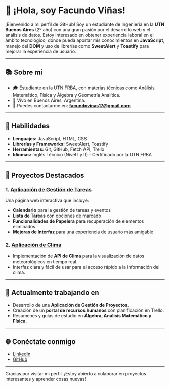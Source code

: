 # 👋 ¡Hola, soy Facundo Viñas!

¡Bienvenido a mi perfil de GitHub! Soy un estudiante de Ingeniería en la **UTN Buenos Aires** (2º año) con una gran pasión por el desarrollo web y el análisis de datos. Estoy interesado en obtener experiencia laboral en el ámbito tecnológico, donde pueda aportar mis conocimientos en **JavaScript**, manejo del **DOM** y uso de librerías como **SweetAlert** y **Toastify** para mejorar la experiencia de usuario.  

---

## 📚 Sobre mí

- 🎓 Estudiante en la UTN FRBA, con materias técnicas como Análisis Matemático, Física y Álgebra y Geometría Analítica.
- 📍 Vivo en Buenos Aires, Argentina.
- 📧 Puedes contactarme en: **facundovinas17@gmail.com**

---

## 🚀 Habilidades

- **Lenguajes:** JavaScript, HTML, CSS
- **Librerías y Frameworks:** SweetAlert, Toastify
- **Herramientas:** Git, GitHub, Fetch API, Trello
- **Idiomas:** Inglés Técnico (Nivel I y II) - Certificado por la UTN FRBA

---

## 📂 Proyectos Destacados

### 1. [Aplicación de Gestión de Tareas](https://github.com/Facando/proyecto-tareas)
Una página web interactiva que incluye:
   - **Calendario** para la gestión de tareas y eventos
   - **Lista de Tareas** con opciones de marcado
   - **Funcionalidades de Papelera** para recuperación de elementos eliminados
   - **Mejoras de Interfaz** para una experiencia de usuario más amigable

### 2. [Aplicación de Clima](https://github.com/Facando/proyecto-clima)
   - Implementación de **API de Clima** para la visualización de datos meteorológicos en tiempo real.
   - Interfaz clara y fácil de usar para el acceso rápido a la información del clima.

---

## 📅 Actualmente trabajando en

- Desarrollo de una **Aplicación de Gestión de Proyectos**.
- Creación de un **portal de recursos humanos** con planificación en Trello.
- Resúmenes y guías de estudio en **Álgebra, Análisis Matemático y Física**.

---

## 🌐 Conéctate conmigo

- [LinkedIn](https://www.linkedin.com/in/facundo-vi%C3%B1as-/)
- [GitHub](https://github.com/Facando)

---

Gracias por visitar mi perfil. ¡Estoy abierto a colaborar en proyectos interesantes y aprender cosas nuevas!
